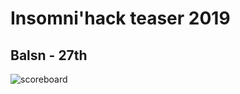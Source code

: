 # Insomni'hack teaser 2019
## Balsn - 27th
![scoreboard](https://github.com/yuawn/CTF/blob/master/2019/insomnihack/scoreboard.png)